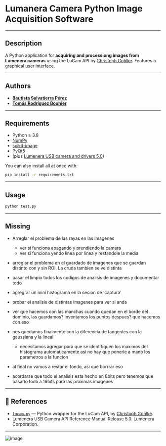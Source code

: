 # Lumanera Camera Python Image Acquisition Software

---

## Description

A Python application for **acquiring and processiong images from Lumenera cameras** using the LuCam API by [Christoph Gohlke](https://github.com/cgohlke). Features a graphical user interface.

---

## Authors

- [**Bautista Salvatierra Pérez**](https://github.com/bautisalva)
- [**Tomás Rodríguez Bouhier**](https://github.com/totorod1120)

---

## Requirements

- Python ≥ 3.8
- [NumPy](https://numpy.org/)
- [scikit-image](https://scikit-image.org/)
- [PyQt5](https://pypi.org/project/PyQt6/)
- (plus [Lumenera USB camera and drivers 5.0](https://www.lumenera.com/))

You can also install all at once with:

```bash
pip install -r requirements.txt
```
---
## Usage
```bash
python test.py
```
---

## Missing
- Arreglar el problema de las rayas en las imagenes
    - ver si funciona apagando y prendiendo la camara
    - ver si funciona yendo linea por linea y restandole la media


- arreglar el problema en el guardado de imagenes que se guardan distinto con y sin ROI. La cruda tambien se ve distinta
- pasar el limpio todos los codigos de analisis de imagenes y documentar todo
- agregrar un mini histograma en la secion de 'captura'
- probar el analisis de distintas imagenes para ver si anda
- ver que hacemos con las manchas cuando quedan en el borde del dominio, las guardamos? inventamos los puntos despues? que hacemos con eso
- nos quedamos finalmente con la diferencia de tangentes con la gaussiana y la lineal
    - necesitamos agregar para que se identifiquen los maximos del histograma automaticamente asi no hay que ponerle a mano los parametros a la funcion
- al final no vamos a restar el fondo, asi que borrrar eso
- acordarse que todo el analisis esta hecho en 8bits pero tenemos que pasarlo todo a 16bits para las proximas imagenes
---


## 🔗 References

- [`lucam.py`](https://github.com/cgohlke/lucam) — Python wrapper for the LuCam API, by [Christoph Gohlke](https://github.com/cgohlke).
- Lumenera USB Camera API Reference Manual Release 5.0. Lumenera Corporation.

---
![image](https://github.com/user-attachments/assets/982437cf-5599-43d9-a4dd-87b9221eee4f)
